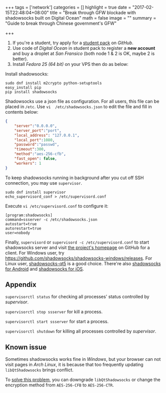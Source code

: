 +++
tags = ['network']
categories = []
highlight = true
date = "2017-02-15T22:48:04+08:00"
title = "Break through GFW blockade with shadowsocks built on Digital Ocean"
math = false
image = ""
summary = "Guide to break through Chinese government's GFW"

+++

1. If you're a student, try apply for a [student pack](https://education.github.com/pack/) on *GitHub*.
2. Use code of *Digital Ocean* in student pack to register a **new account** and buy a droplet at *San Fransico* (both node 1 & 2 is OK, maybe 2 is better).
3. Install *Fedora 25 (64 bit)* on your VPS then do as below:

Install shadowsocks:

```shell
sudo dnf install m2crypto python-setuptools
easy_install pip
pip install shadowsocks
```

Shadowsocks use a json file as configuration. For all users, this file can be placed in `/etc`.
Use `vi  /etc/shadowsocks.json` to edit the file and fill in contents below:

```json
{
    "server":"0.0.0.0",
    "server_port":"port",
    "local_address": "127.0.0.1",
    "local_port":1080,
    "password":"passwd",
    "timeout":300,
    "method":"aes-256-cfb",
    "fast_open": false,
    "workers": 1
}
```

To keep shadowsocks running in background after you cut off SSH connection, you may use `supervisor`.

```shell
sudo dnf install supervisor
echo_supervisord_conf > /etc/supervisord.conf
```

Execute `vi /etc/supervisord.conf` to configure it:

```pre
[program:shadowsocks]
command=ssserver -c /etc/shadowsocks.json
autostart=true
autorestart=true
user=nobody
```

Finally, `supervisord` or `supervisord -c /etc/supervisord.conf` to start shadowsocks server and visit [the project's homepage](https://github.com/shadowsocks) on GitHub for a client.
For Windows user, try https://github.com/shadowsocks/shadowsocks-windows/releases.
For Linux user, [shadowsocks-qt5](https://github.com/shadowsocks/shadowsocks-qt5/releases) is a good choice.
There're also [shadowsocks for Android](https://github.com/shadowsocks/shadowsocks-android/releases) and [shadowsocks for iOS](https://github.com/shadowsocks/shadowsocks-iOS/releases).

## Appendix

`supervisorctl status` for checking all processes' status controlled by *supervisor*.

`supervisorctl stop ssserver` for kill a process.

`supervisorctl start ssserver` for start a process.

`supervisorctl shutdown` for killing all processes controlled by *supervisor*.

## Known issue

Sometimes shadowsocks works fine in *Windows*,
but your browser can not visit pages in *Arch Linux*, 
it is because that too frequently updating `libQtShadowsocks` brings conflict.

To [solve this problem](https://github.com/shadowsocks/shadowsocks-qt5/issues/550),
you can downgrade `libQtShadowsocks` or change the encryption method from `AES-256-CFB` to `AES-256-CTR`.